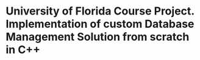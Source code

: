 # University of Florida Course Project. Implementation of custom Database Management Solution from scratch in C++
